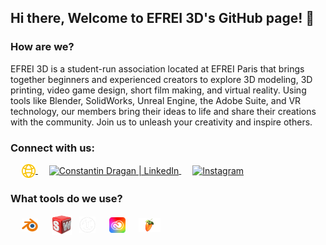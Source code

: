 <!--### Hi there 👋-->

<!--
**Efrei3D/EfreI3D** is a ✨ _special_ ✨ repository because its `README.md` (this file) appears on your GitHub profile.

Here are some ideas to get you started:

- 🔭 I’m currently working on ...
- 🌱 I’m currently learning ...
- 👯 I’m looking to collaborate on ...
- 🤔 I’m looking for help with ...
- 💬 Ask me about ...
- 📫 How to reach me: ...
- 😄 Pronouns: ...
- ⚡ Fun fact: ...
-->


<h2> Hi there, Welcome to EFREI 3D's GitHub page! 👋 </h2>

<h3> How are we? </h3>

EFREI 3D is a student-run association located at EFREI Paris that brings together beginners and experienced creators to explore 3D modeling, 3D printing, video game design, short film making, and virtual reality. Using tools like Blender, SolidWorks, Unreal Engine, the Adobe Suite, and VR technology, our members bring their ideas to life and share their creations with the community. Join us to unleash your creativity and inspire others.

<p>
    <!--&emsp; - &nbsp;🎮 &nbsp;I'm currently working on a small video game made with PyGame-->
    <!--<br> &emsp; - &nbsp;📖 &nbsp;I'm currently learning everything 🤣-->
    <!--<br> &emsp; - &nbsp;&nbsp;<img align="center" alt="EFREI" width="18px" src="https://raw.githubusercontent.com/Ollianels/myicons/main/Logo-Efrei-2017-Fr-Web.png" /> &nbsp; I'm a student at <a href="https://www.efrei.fr/" target="_blank">EFREI Paris</a> (Class of 2027)-->
    <!--<br> &emsp; - &nbsp;⚡ &nbsp;Fun fact: I'm a musician and music composer <!--for indie games-->
    <!--<br> &emsp; - &nbsp;🥅 &nbsp;2022 Goals: Contribute to more soundtracks of indie games-->
    <!--<br> &emsp; - &nbsp;✒ &nbsp;A quote that marked me: "All the gods, all the heavens, all the hells, are within you" - Joseph Campbell-->
    <!--<br> &emsp; - &nbsp;💭 &nbsp;I am a polyglote! I speak 4 languages at different levels: &nbsp;-->
    <!--<img align="center" alt="English" width="18px" src="https://raw.githubusercontent.com/Ollianels/myicons/main/flag-UnitedKingdom.png"> English &nbsp;-&nbsp;-->
    <!--<img align="center" alt="French" width="18px" src="https://raw.githubusercontent.com/Ollianels/myicons/main/flag-France.png"> French &nbsp;-&nbsp;-->
    <!--<img align="center" alt="German" width="18px" src="https://raw.githubusercontent.com/Ollianels/myicons/main/flag-Deutschland.png"> German &nbsp;-&nbsp;-->
    <!--<img align="center" alt="Romanian" width="18px" src="https://raw.githubusercontent.com/Ollianels/myicons/main/flag-Romania.png"> Romanian -->
</p>


<h3>Connect with us:</h3>
<p>
    &emsp;
    <a href="https://www.efrei3d.fr/" target="_blank">
        <img align="center" alt="Website" width="22px" src="https://raw.githubusercontent.com/Ollianels/myicons/main/yellow-globe-icon.png" />
    </a>
    &emsp;
    <a href="https://www.linkedin.com/company/efrei-3d/" target="_blank">
        <img align="center" alt="Constantin Dragan | LinkedIn" width="22px" src="https://raw.githubusercontent.com/Dragan-Constantin/myicons/main/linkedin-icon.png?token=AWLZ6NLON6ACUD43FNOPLSDB2HS7G" />
    </a>
    &emsp;
    <a href="https://www.instagram.com/efrei3d/" target="_blank">
        <img align="center" alt="Instagram" width="26px" src="https://raw.githubusercontent.com/Dragan-Constantin/myicons/main/soundcloud-icon.png?token=AWLZ6NKJ5C6HJ6ETAL3ZNFTB2HSII" />
    </a>
</p>


<h3>What tools do we use?</h3>
<p>
    &emsp;
    <img align="center" alt="Blender" width="26px" src="https://raw.githubusercontent.com/Ollianels/myicons/main/Blender-icon.png" />
    &emsp;
    <img align="center" alt="SolidWorks" width="32px" src="https://raw.githubusercontent.com/Ollianels/myicons/main/SolidWorks-icon.png" />
    &nbsp;
    <img align="center" alt="Unreal Engine" width="26px" src="https://raw.githubusercontent.com/Ollianels/myicons/main/ue4-icon-v2.png" />
    &emsp;
    <img align="center" alt="Adobe Creative Suite" width="26px" src="https://raw.githubusercontent.com/Ollianels/myicons/main/AdobeCreativeCloud-icon.png" />
    &emsp;
    <img align="center" alt="FL Studio" width="35px" src="https://raw.githubusercontent.com/Ollianels/myicons/main/fl-studio-icon.png" />
</p>
<br>
<br>
